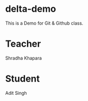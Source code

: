 # delta-demo
This is a Demo for Git &amp; Github class.

# Teacher
Shradha Khapara

# Student 
Adit Singh